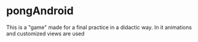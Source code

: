 # pongAndroid
This is a "game" made for a final practice in a didactic way. In it animations and customized views are used
